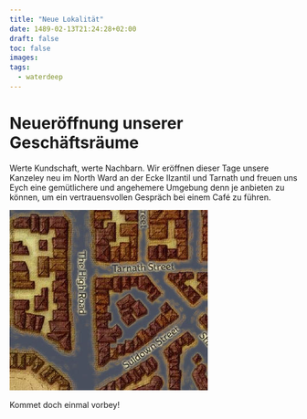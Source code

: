 ```yaml
---
title: "Neue Lokalität"
date: 1489-02-13T21:24:28+02:00
draft: false
toc: false
images:
tags: 
  - waterdeep
---
```


# Neueröffnung unserer Geschäftsräume

Werte Kundschaft, werte Nachbarn. Wir eröffnen dieser Tage unsere Kanzeley neu im North Ward an der Ecke Ilzantil und Tarnath und freuen uns Eych eine gemütlichere und angehemere Umgebung denn je anbieten zu können, um ein vertrauensvollen Gespräch bei einem Café zu führen.

![Karte](/kanzeley-map.jpg) 

Kommet doch einmal vorbey!
